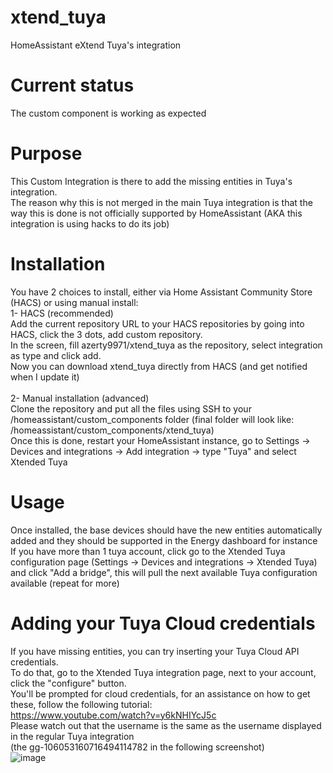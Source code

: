 # xtend_tuya
HomeAssistant eXtend Tuya's integration

# Current status
The custom component is working as expected

# Purpose
This Custom Integration is there to add the missing entities in Tuya's integration.<br/>
The reason why this is not merged in the main Tuya integration is that the way this is done is not officially supported by HomeAssistant (AKA this integration is using hacks to do its job)

# Installation
You have 2 choices to install, either via Home Assistant Community Store (HACS) or using manual install:<br/>
1- HACS (recommended)<br/>
Add the current repository URL to your HACS repositories by going into HACS, click the 3 dots, add custom repository.<br/>
In the screen, fill azerty9971/xtend_tuya as the repository, select integration as type and click add.<br/>
Now you can download xtend_tuya directly from HACS (and get notified when I update it)<br/>
<br/>
2- Manual installation (advanced)<br/>
Clone the repository and put all the files using SSH to your /homeassistant/custom_components folder (final folder will look like: /homeassistant/custom_components/xtend_tuya)<br/>
Once this is done, restart your HomeAssistant instance, go to Settings -> Devices and integrations -> Add integration -> type "Tuya" and select Xtended Tuya<br/>

# Usage
Once installed, the base devices should have the new entities automatically added and they should be supported in the Energy dashboard for instance<br/>
If you have more than 1 tuya account, click go to the Xtended Tuya configuration page (Settings -> Devices and integrations -> Xtended Tuya) and click "Add a bridge", this will pull the next available Tuya configuration available (repeat for more)

# Adding your Tuya Cloud credentials
If you have missing entities, you can try inserting your Tuya Cloud API credentials.<br/>
To do that, go to the Xtended Tuya integration page, next to your account, click the "configure" button.<br/>
You'll be prompted for cloud credentials, for an assistance on how to get these, follow the following tutorial:<br/>
https://www.youtube.com/watch?v=y6kNHIYcJ5c<br/>
Please watch out that the username is the same as the username displayed in the regular Tuya integration<br/>
(the gg-106053160716494114782 in the following screenshot)<br/>
![image](https://github.com/user-attachments/assets/8f8ec9d3-1454-4ef5-8871-61ab4c12de90)

